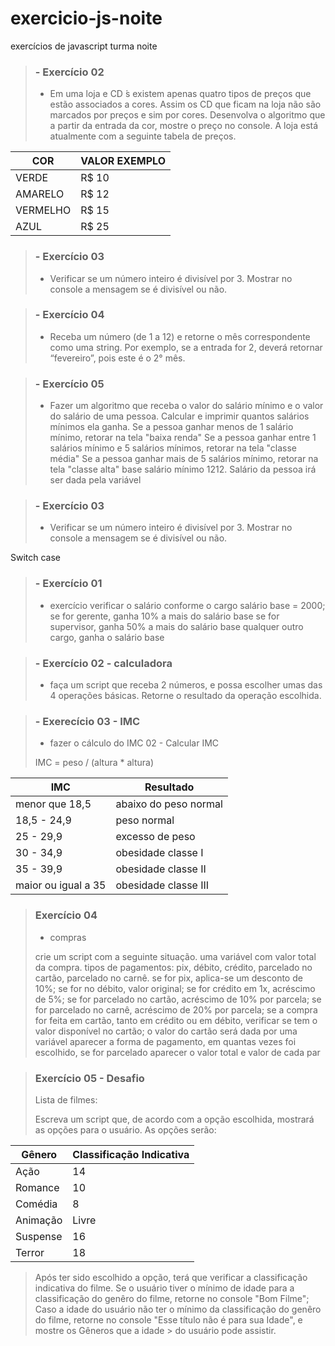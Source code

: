 # exercicio-js-noite
exercícios de javascript turma noite

 
>  ### - Exercício 02
>   * Em uma loja e CD ́s existem apenas quatro tipos de preços que estão associados a cores. 
>   Assim os CD que ficam na loja não são marcados por preços e sim por cores. 
>   Desenvolva o algoritmo que a partir da entrada da cor, mostre o preço no console. 
>   A loja está atualmente com a seguinte tabela de preços.

   COR   | VALOR EXEMPLO
--------- | ------
VERDE | R$ 10
AMARELO | R$ 12
VERMELHO | R$ 15
AZUL | R$ 25
 
 

   > ### - Exercício 03
   > * Verificar se um número inteiro é divisível por 3. Mostrar no console a mensagem se é divisível ou não.

> ### - Exercício 04
>    * Receba um número (de 1 a 12) e retorne o mês correspondente como uma string. 
>    Por exemplo, se a entrada for 2, deverá retornar “fevereiro”, pois este é o 2° mês. 

> ### - Exercício 05
>    * Fazer um algoritmo que receba o valor do salário mínimo e o valor do salário de uma pessoa. 
>    Calcular e imprimir quantos salários mínimos ela ganha.
>    Se a pessoa ganhar menos de 1 salário mínimo, retorar na tela "baixa renda"
>    Se a pessoa ganhar entre 1 salários mínimo e 5 salários mínimos, retorar na tela "classe média"
>    Se a pessoa ganhar mais de 5 salários mínimo, retorar na tela "classe alta"
>    base salário mínimo 1212.
>    Salário da pessoa irá ser dada pela variável

> ### - Exercício 03
   > * Verificar se um número inteiro é divisível por 3. Mostrar no console a mensagem se é divisível ou não.

Switch case
> ### - Exercício 01
>    *  exercício verificar o salário conforme o cargo
>    salário base = 2000;
>    se for gerente, ganha 10% a mais do salário base
>    se for supervisor, ganha 50% a mais do salário base
>    qualquer outro cargo, ganha o salário base

> ### - Exercício 02 -  calculadora
>  * faça um script que receba 2 números, e possa escolher umas das 4 operações básicas. Retorne o resultado da operação escolhida.

> ### - Exerecício 03 - IMC
>  * fazer o cálculo do IMC
>  02 - Calcular IMC
>
> IMC = peso / (altura * altura)

   IMC   | Resultado
--------- | ------
menor que 18,5 | abaixo do peso normal
18,5 - 24,9 | peso normal
25 - 29,9 | excesso de peso
30 - 34,9 | obesidade classe I
35 - 39,9 | obesidade classe II
maior ou igual a 35 | obesidade classe III

> ### Exercício 04
> 	* compras
>
> crie um script com a seguinte situação.
> uma variável com valor total da compra.
> tipos de pagamentos:
> pix, débito, crédito, parcelado no cartão, parcelado no carnê.
> se for pix, aplica-se um desconto de 10%;
> se for no débito, valor original;
> se for crédito em 1x, acréscimo de 5%;
> se for parcelado no cartão, acréscimo de 10% por parcela;
> se for parcelado no carnê, acréscimo de 20% por parcela;
> se a compra for feita em cartão, tanto em crédito ou em débito, 
> verificar se tem o valor disponível no cartão;
> o valor do cartão será dada por uma variável
> aparecer a forma de pagamento, em quantas vezes foi escolhido, 
> se for parcelado aparecer o valor total e valor de cada par

> ### Exercício 05 - Desafio
>
> Lista de filmes:
>
> Escreva um script que, de acordo com a opção escolhida, mostrará as opções para o usuário.
> As opções serão:


   Gênero   | Classificação Indicativa
--------- | ------
Ação | 14
Romance | 10
Comédia | 8
Animação | Livre
Suspense | 16
Terror | 18

 > Após ter sido escolhido a opção, terá que verificar a classificação indicativa do filme.
 > Se o usuário tiver o mínimo de idade para a classificação do genêro do filme, retorne no console "Bom Filme";
 > Caso a idade do usuário não ter o mínimo da classificação do genêro do filme, retorne no console "Esse título não é para sua Idade", e mostre os Gêneros que a idade > do usuário pode assistir.
